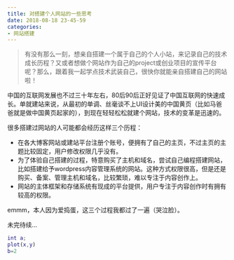 ```yaml
---
title: 对搭建个人网站的一些思考
date: 2018-08-18 23-45-59
categories:
- 网站搭建
---
```




> 有没有那么一刻，想亲自搭建一个属于自己的个人小站，来记录自己的技术成长历程？又或者想做个网站作为自己的project或创业项目的宣传平台呢？那么，跟着我一起学点技术武装自己，很快你就能亲自搭建自己的网站啦！
>

中国的互联网发展也不过三十年左右，80后90后正好见证了中国互联网的快速成长。单就建站来说，从最初的单调、丝毫谈不上UI设计美的中国黄页（比如马爸爸就是做中国黄页起家的），到现在轻轻松松就建个网站，技术的变革是迅速的。

很多搭建过网站的人可能都会经历这样三个历程：

- 在各大博客网站或建站平台注册个账号，便拥有了自己的主页，不过主页的主题比较固定，用户修改权限几乎没有。
- 为了体验自己搭建的过程，特意购买了主机和域名，尝试自己编程搭建网站，比如搭建给予wordpress内容管理系统的网站。这种方式权限很高，但是还是购买、备案、管理主机和域名，比较繁琐，难以专注于内容创作上。
- 网站的主体框架和存储系统有现成的平台提供，用户专注于内容创作时有拥有较高的权限。

emmm，本人因为爱捣蛋，这三个过程我都过了一遍（哭泣脸）。



未完待续...

```matlab
int a;
plot(x,y)
b=2
```

